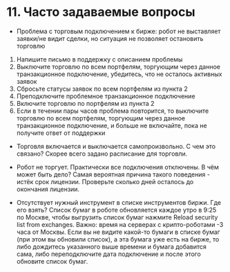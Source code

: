 # 11. Часто задаваемые вопросы

- Проблема с торговым подключением к бирже: робот не выставляет заявки/не видит сделки, но ситуация не позволяет остановить торговлю
1. Напишите письмо в поддержку с описанием проблемы
2. Выключите торговлю по всем портфелям, торгующим через данное транзакционное подключение, убедитесь, что не осталось активных заявок
3. Сбросьте статусы заявок по всем портфелям из пункта 2
4. Преподключите проблемное транзакционное подключение
5. Включите торговлю по портфелям из пункта 2
6. Если в течении пары часов проблема повторится, то выключите торговлю по всем портфелям, торгующим через данное транзакционное подключение, и больше не включайте, пока не получите ответ от поддержки

- Торговля включается и выключается самопроизвольно. С чем это связано?
Скорее всего задано расписание для торговли.

- Робот не торгует. Практически все подключения отключены. В чём может быть дело?
Самая вероятная причина такого поведения - истёк срок лицензии. Проверьте сколько дней осталось до окончания лицензии.

- Отсутствует нужный инструмент в списке инструментов биржи. Где его взять?
Список бумаг в роботе обновляется каждое утро в 9:25 по Москве, чтобы выгрузить список бумаг нажмите Reload security list from exchanges. Важно: время на серверах с крипто-роботами -3 часа от Москвы. Если вы не видите какой-то бумаги в списке бумаг (при этом вы обновили список), а эта бумага уже есть на бирже, то либо дождитесь указанного выше времени и бумага добавится сама, либо переподключите дата подключение и после этого обновите список бумаг.